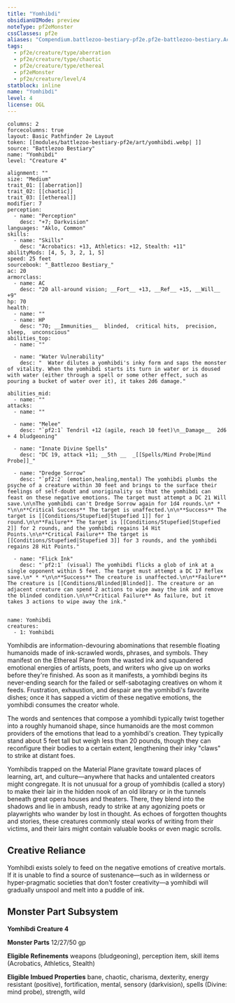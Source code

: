 ```yaml
---
title: "Yomhibdi"
obsidianUIMode: preview
noteType: pf2eMonster
cssClasses: pf2e
aliases: "Compendium.battlezoo-bestiary-pf2e.pf2e-battlezoo-bestiary.Actor.AXysDBHGcCKSvPbV" 
tags:
  - pf2e/creature/type/aberration
  - pf2e/creature/type/chaotic
  - pf2e/creature/type/ethereal
  - pf2eMonster
  - pf2e/creature/level/4
statblock: inline
name: "Yomhibdi"
level: 4
license: OGL
---
```


```statblock
columns: 2
forcecolumns: true
layout: Basic Pathfinder 2e Layout
token: [[modules/battlezoo-bestiary-pf2e/art/yomhibdi.webp| ]]
source: "Battlezoo Bestiary"
name: "Yomhibdi"
level: "Creature 4"

alignment: ""
size: "Medium"
trait_01: [[aberration]]
trait_02: [[chaotic]]
trait_03: [[ethereal]]
modifier: 7
perception:
  - name: "Perception"
    desc: "+7; Darkvision"
languages: "Aklo, Common"
skills:
  - name: "Skills"
    desc: "Acrobatics: +13, Athletics: +12, Stealth: +11"
abilityMods: [4, 5, 3, 2, 1, 5]
speed: 25 feet
sourcebook: "_Battlezoo Bestiary_"
ac: 20
armorclass:
  - name: AC
    desc: "20 all-around vision; __Fort__ +13, __Ref__ +15, __Will__ +9"
hp: 70
health:
  - name: ""
  - name: HP
    desc: "70; __Immunities__  blinded,  critical hits,  precision,  sleep,  unconscious"
abilities_top:
  - name: ""

  - name: "Water Vulnerability"
    desc: "  Water dilutes a yomhibdi's inky form and saps the monster of vitality. When the yomhibdi starts its turn in water or is doused with water (either through a spell or some other effect, such as pouring a bucket of water over it), it takes 2d6 damage."

abilities_mid:
  - name: ""
attacks:
  - name: ""

  - name: "Melee"
    desc: "`pf2:1` Tendril +12 (agile, reach 10 feet)\n__Damage__  2d6 + 4 bludgeoning"

  - name: "Innate Divine Spells"
    desc: "DC 19, attack +11; __5th __  _[[Spells/Mind Probe|Mind Probe]]_"

  - name: "Dredge Sorrow"
    desc: "`pf2:2` (emotion,healing,mental) The yomhibdi plumbs the psyche of a creature within 30 feet and brings to the surface their feelings of self-doubt and unoriginality so that the yomhibdi can feast on these negative emotions. The target must attempt a DC 21 Will save.\n\nThe yomhibdi can't Dredge Sorrow again for 1d4 rounds.\n* * *\n\n**Critical Success** The target is unaffected.\n\n**Success** The target is [[Conditions/Stupefied|Stupefied 1]] for 1 round.\n\n**Failure** The target is [[Conditions/Stupefied|Stupefied 2]] for 2 rounds, and the yomhibdi regains 14 Hit Points.\n\n**Critical Failure** The target is [[Conditions/Stupefied|Stupefied 3]] for 3 rounds, and the yomhibdi regains 28 Hit Points."

  - name: "Flick Ink"
    desc: "`pf2:1` (visual) The yomhibdi flicks a glob of ink at a single opponent within 5 feet. The target must attempt a DC 17 Reflex save.\n* * *\n\n**Success** The creature is unaffected.\n\n**Failure** The creature is [[Conditions/Blinded|Blinded]]. The creature or an adjacent creature can spend 2 actions to wipe away the ink and remove the blinded condition.\n\n**Critical Failure** As failure, but it takes 3 actions to wipe away the ink."
 
```

```encounter-table
name: Yomhibdi
creatures:
  - 1: Yomhibdi
```



Yomhibdis are information-devouring abominations that resemble floating humanoids made of ink-scrawled words, phrases, and symbols. They manifest on the Ethereal Plane from the wasted ink and squandered emotional energies of artists, poets, and writers who give up on works before they're finished. As soon as it manifests, a yomhibdi begins its never-ending search for the failed or self-sabotaging creatives on whom it feeds. Frustration, exhaustion, and despair are the yomhibdi's favorite dishes; once it has sapped a victim of these negative emotions, the yomhibdi consumes the creator whole.

The words and sentences that compose a yomhibdi typically twist together into a roughly humanoid shape, since humanoids are the most common providers of the emotions that lead to a yomhibdi's creation. They typically stand about 5 feet tall but weigh less than 20 pounds, though they can reconfigure their bodies to a certain extent, lengthening their inky "claws" to strike at distant foes.

Yomhibdis trapped on the Material Plane gravitate toward places of learning, art, and culture—anywhere that hacks and untalented creators might congregate. It is not unusual for a group of yomhibdis (called a story) to make their lair in the hidden nook of an old library or in the tunnels beneath great opera houses and theaters. There, they blend into the shadows and lie in ambush, ready to strike at any agonizing poets or playwrights who wander by lost in thought. As echoes of forgotten thoughts and stories, these creatures commonly steal works of writing from their victims, and their lairs might contain valuable books or even magic scrolls.

## Creative Reliance

Yomhibdi exists solely to feed on the negative emotions of creative mortals. If it is unable to find a source of sustenance—such as in wilderness or hyper-pragmatic societies that don't foster creativity—a yomhibdi will gradually unspool and melt into a puddle of ink.

## Monster Part Subsystem

**Yomhibdi Creature 4**

**Monster Parts** 12/27/50 gp

**Eligible Refinements** weapons (bludgeoning), perception item, skill items (Acrobatics, Athletics, Stealth)

**Eligible Imbued Properties** bane, chaotic, charisma, dexterity, energy resistant (positive), fortification, mental, sensory (darkvision), spells (Divine: mind probe), strength, wild
